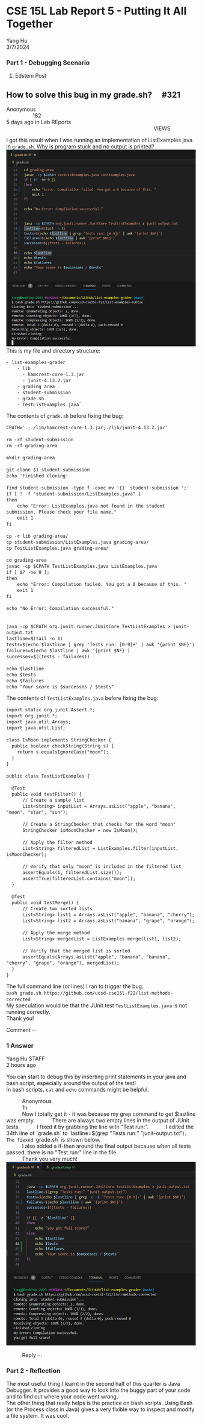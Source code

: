 # CSE 15L Lab Report 5 - Putting It All Together

Yang Hu  
3/7/2024  

### Part 1 - Debugging Scenario
1. Edstem Post  
## How to solve this bug in my grade.sh?  #321
Anonymous                                   182  
5 days ago in Lab REports                              VIEWS  
  
I got this result when I was running an implementation of ListExamples.java in `grade.sh`. Why is program stuck and no output is printed?    
![Image](bug.png)  
This is my file and directory structure:  
```
- list-examples-grader
    - lib  
      - hamcrest-core-1.3.jar  
      - junit-4.13.2.jar  
    - grading area  
    - student-submission
    - grade.sh
    - TestListExamples.java`
```

The contents of `grade.sh` before fixing the bug:  
```
CPATH='.;./lib/hamcrest-core-1.3.jar;./lib/junit-4.13.2.jar'

rm -rf student-submission
rm -rf grading-area

mkdir grading-area

git clone $1 student-submission
echo 'Finished cloning'

find student-submission -type f -exec mv '{}' student-submission ';'
if [ ! -f "student-submission/ListExamples.java" ]
then
    echo "Error: ListExamples.java not found in the student submission. Please check your file name."
    exit 1
fi

cp -r lib grading-area/
cp student-submission/ListExamples.java grading-area/
cp TestListExamples.java grading-area/

cd grading-area
javac -cp $CPATH TestListExamples.java ListExamples.java
if [ $? -ne 0 ]; 
then
    echo "Error: Compilation failed. You got a 0 because of this. "
    exit 1
fi

echo "No Error: Compilation successful."


java -cp $CPATH org.junit.runner.JUnitCore TestListExamples > junit-output.txt
lastline=$(tail -n 1)
tests=$(echo $lastline | grep 'Tests run: [0-9]+' | awk '{print $NF}')
failures=$(echo $lastline | awk '{print $NF}')
successes=$((tests - failures))

echo $lastline
echo $tests
echo $failures
echo "Your score is $successes / $tests"
```
The contents of `TestListExamples.java` before fixing the bug:  
```
import static org.junit.Assert.*;
import org.junit.*;
import java.util.Arrays;
import java.util.List;

class IsMoon implements StringChecker {
  public boolean checkString(String s) {
    return s.equalsIgnoreCase("moon");
  }
}

public class TestListExamples {

  @Test
  public void testFilter() {
      // Create a sample list
      List<String> inputList = Arrays.asList("apple", "banana", "moon", "star", "sun");

      // Create a StringChecker that checks for the word "moon"
      StringChecker isMoonChecker = new IsMoon();

      // Apply the filter method
      List<String> filteredList = ListExamples.filter(inputList, isMoonChecker);

      // Verify that only "moon" is included in the filtered list
      assertEquals(1, filteredList.size());
      assertTrue(filteredList.contains("moon"));
  }

  @Test
  public void testMerge() {
      // Create two sorted lists
      List<String> list1 = Arrays.asList("apple", "banana", "cherry");
      List<String> list2 = Arrays.asList("banana", "grape", "orange");

      // Apply the merge method
      List<String> mergedList = ListExamples.merge(list1, list2);

      // Verify that the merged list is sorted
      assertEquals(Arrays.asList("apple", "banana", "banana", "cherry", "grape", "orange"), mergedList);
  }
}
```
The full command line (or lines) I ran to trigger the bug:  
`bash grade.sh https://github.com/ucsd-cse15l-f22/list-methods-corrected`  
My speculation would be that the JUnit test `TestListExamples.java` is not running correctly.  
Thank you!  

Comment ···  

### 1 Answer  
Yang Hu <span style="font-size:0.5">STAFF</span>  
2 hours ago  

You can start to debug this by inserting print statements in your java and bash script, especially around the output of the test!  
In bash scripts, `cat` and `echo` commands might be helpful.  

     Anonymous  
     1h  
     Now I totally get it - it was because my grep command to get $lastline was empty.  
     There are always two empty lines in the output of JUnit tests.  
     I fixed it by grabbing the line with "Test run:".  
     I edited the 34th line of `grade.sh` to `lastline=$(grep "Tests run:" "junit-output.txt")`. The fiexed `grade.sh` is shown below.  
     I also added a if-then around the final output because when all tests passed, there is no "Test run:" line in the file.  
     Thank you very much!  
     ![Image](bug-fixed.png)  
  
     Reply ···  

      

### Part 2 - Reflection  
 The most useful thing I learnt in the second half of this quarter is Java Debugger. It provides a good way to look into the buggy part of your code and to find out where your code went wrong.  
 The other thing that really helps is the practice on bash scripts. Using Bash (or the Process class in Java) gives a very flxible way to inspect and modify a file system. It was cool.



